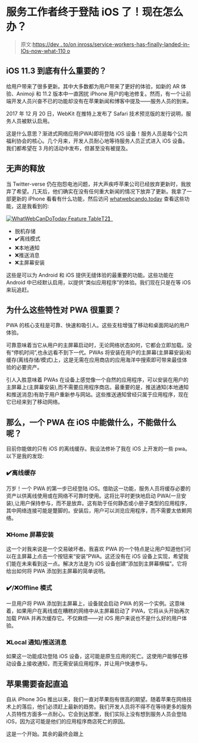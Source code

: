 # 服务工作者终于登陆 iOS 了！现在怎么办？

> 原文:[https://dev . to/on inross/service-workers-has-finally-landed-in-IOs-now-what-110 o](https://dev.to/oninross/service-workers-has-finally-landed-in-ios--now-what-110o)

## iOS 11.3 到底有什么重要的？

给用户带来了很多更新。其中大多数都为用户带来了更好的体验，如新的 AR 体验、Animoji 和 11.2 版本中一直困扰 iPhone 用户的电池修复。然而，有一个让前端开发人员兴奋不已的功能却没有在苹果新闻和博客中提及——服务人员的到来。

2017 年 12 月 20 日，WebKit 在推特上发布了 Safari 技术预览版的发行说明，服务人员被默认启用。

这是什么意思？渐进式网络应用(PWA)即将登陆 iOS 设备！服务人员是每个公共福利协会的核心。几个月来，开发人员耐心地等待服务人员正式进入 iOS 设备。我们都希望在 3 月的活动中发布，但甚至没有被提及。

## 无声的释放

当 Twitter-verse 仍在抱怨电池问题，并大声疾呼苹果公司已经放弃更新时，我放弃了希望。几天后，他们确实在没有任何重大新闻的情况下放弃了更新。我拿了一部更新的 iPhone 看看有什么功能，然后访问 [whatwebcando.today](https://whatwebcando.today/) 查看这些功能，这是我看到的:

[![WhatWebCanDoToday Feature Table](../Images/d8c0d1ab5bac35c915f6ed1c02c520f7.png)T2】](https://res.cloudinary.com/practicaldev/image/fetch/s--meLr_54s--/c_limit%2Cf_auto%2Cfl_progressive%2Cq_auto%2Cw_880/http://adelphi.digital/articles/service-workers-on-ios/whatwebcandotoday.png)

*   脱机存储
*   ✔️离线模式
*   ❌本地通知
*   ❌推送消息
*   ❌主屏幕安装

这些是可以为 Android 和 iOS 提供无缝体验的最重要的功能。这些功能在 Android 中已经默认启用，以提供“类似应用程序”的体验。我们现在只是在等 iOS 来玩追赶。

## 为什么这些特性对 PWA 很重要？

PWA 的核心支柱是可靠、快速和吸引人。这些支柱增强了移动和桌面网站的用户体验。

可靠意味着当它从用户的主屏幕启动时，无论网络状态如何，它都会立即加载。没有“停机时间”,也永远看不到下一代。PWAs 将安装在用户的主屏幕(主屏幕安装)和缓存(离线存储/模式)上，这是无需在应用商店的应用海洋中搜索即可带来最佳体验的必要资产。

引人入胜意味着 PWAs 在设备上感觉像一个自然的应用程序，可以安装在用户的主屏幕上(主屏幕安装),而不需要应用程序商店。最重要的是，推送通知(本地通知和推送消息)有助于用户重新参与网站。这些推送通知曾经只属于应用程序，现在它已经来到了移动网络。

## 那么，一个 PWA 在 iOS 中能做什么，不能做什么呢？

目前你能做的只有 iOS 的离线缓存。我设法修补了我在 iOS 上开发的一些 pwa。以下是我的发现:

### ✔️离线缓存

万岁！一个 PWA 的第一步已经登陆 iOS。借助这一功能，服务人员将缓存必要的资产以供离线使用或在网络不可靠时使用。这将比平时更快地启动 PWA(一旦安装),让用户保持参与，而不是放弃。这有助于任何静态或小册子类型的应用程序，其中网络连接可能是蹩脚的。安装后，用户可以浏览应用程序，而不需要太依赖网络。

### ❌Home 屏幕安装

这一个对我来说是一个交易破坏者。我喜欢 PWA 的一个特点是让用户知道他们可以在主屏幕上点击一个按钮来“安装”PWA。这还没有在 iOS 设备上实现，希望我们能在未来看到这一点。解决方法是为 iOS 设备创建“添加到主屏幕横幅”。它将给出如何将 PWA 添加到主屏幕的简单说明。

### ✔️/❌Offline 模式

一旦用户将 PWA 添加到主屏幕上，设备就会启动 PWA 的另一个实例。这意味着，如果用户在离线或在糟糕的网络中从主屏幕启动了 PWA，它将从头开始再次加载 PWA 并再次缓存它。不仅麻烦——对 iOS 用户来说也不是什么好的用户体验。

### ❌Local 通知/推送消息

如果这一功能成功登陆 iOS 设备，这可能是原生应用的死亡。这使用户能够在移动设备上接收通知，而无需安装应用程序，并让用户快速参与。

## 苹果需要奋起直追

自从 iPhone 3Gs 推出以来，我们一直对苹果抱有很高的期望。随着苹果在网络技术上的落后，他们必须赶上最新的趋势。我们开发人员将不得不在等待更多的服务人员特性方面多一点耐心。它会到达那里，我们实际上没有想到服务人员会登陆 iOS，因为这可能是他们的应用程序商店死亡的原因。

这是一个开始。其余的最终会跟上